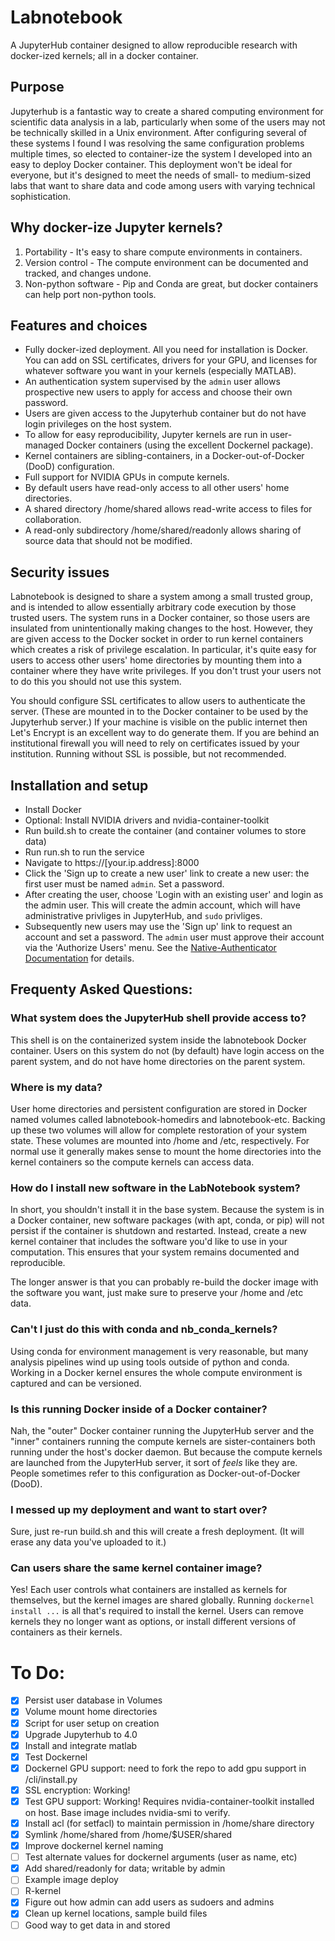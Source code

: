 # Labnotebook
A JupyterHub container designed to allow reproducible research with docker-ized kernels; all in a docker container.

## Purpose

Jupyterhub is a fantastic way to create a shared computing environment for scientific data analysis in a lab, particularly when some of the users may not be technically skilled in a Unix environment. After configuring several of these systems I found I was resolving the same configuration problems multiple times, so elected to container-ize the system I developed into an easy to deploy Docker container. This deployment won't be ideal for everyone, but it's designed to meet the needs of small- to medium-sized labs that want to share data and code among users with varying technical sophistication. 

## Why docker-ize Jupyter kernels?

1. Portability - It's easy to share compute environments in containers.
2. Version control - The compute environment can be documented and tracked, and changes undone.
3. Non-python software - Pip and Conda are great, but docker containers can help port non-python tools.

## Features and choices

- Fully docker-ized deployment. All you need for installation is Docker. You can add on SSL certificates, drivers for your GPU, and licenses for whatever software you want in your kernels (especially MATLAB). 
- An authentication system supervised by the `admin` user allows prospective new users to apply for access and choose their own password.
- Users are given access to the Jupyterhub container but do not have login privileges on the host system.
- To allow for easy reproducibility, Jupyter kernels are run in user-managed Docker containers (using the excellent Dockernel package).
- Kernel containers are sibling-containers, in a Docker-out-of-Docker (DooD) configuration.
- Full support for NVIDIA GPUs in compute kernels.
- By default users have read-only access to all other users' home directories.
- A shared directory /home/shared allows read-write access to files for collaboration.
- A read-only subdirectory /home/shared/readonly allows sharing of source data that should not be modified.

## Security issues

Labnotebook is designed to share a system among a small trusted group, and is intended to allow essentially arbitrary code execution by those trusted users. The system runs in a Docker container, so those users are insulated from unintentionally making changes to the host. However, they are given access to the Docker socket in order to run kernel containers which creates a risk of privilege escalation. In particular, it's quite easy for users to access other users' home directories by mounting them into a container where they have write privileges. If you don't trust your users not to do this you should not use this system.

You should configure SSL certificates to allow users to authenticate the server. (These are mounted in to the Docker container to be used by the Jupyterhub server.) If your machine is visible on the public internet then Let's Encrypt is an excellent way to do generate them. If you are behind an institutional firewall you will need to rely on certificates issued by your institution. Running without SSL is possible, but not recommended.

## Installation and setup

- Install Docker
- Optional: Install NVIDIA drivers and nvidia-container-toolkit
- Run build.sh to create the container (and container volumes to store data)
- Run run.sh to run the service
- Navigate to https://[your.ip.address]:8000 
- Click the 'Sign up to create a new user' link to create a new user: the first user must be named `admin`. Set a password.
- After creating the user, choose 'Login with an existing user' and login as the admin user. This will create the admin account, which will have administrative privliges in JupyterHub, and `sudo` privliges.
- Subsequently new users may use the 'Sign up' link to request an account and set a password. The `admin` user must approve their account via the 'Authorize Users' menu. See the [Native-Authenticator Documentation](https://native-authenticator.readthedocs.io/en/stable/quickstart.html#default-workflow) for details.

## Frequenty Asked Questions:

### What system does the JupyterHub shell provide access to? 

This shell is on the containerized system inside the labnotebook Docker container. Users on this system do not (by default) have login access on the parent system, and do not have home directories on the parent system.

### Where is my data? 

User home directories and persistent configuration are stored in Docker named volumes called labnotebook-homedirs and labnotebook-etc. Backing up these two volumes will allow for complete restoration of your system state. These volumes are mounted into /home and /etc, respectively. For normal use it generally makes sense to mount the home directories into the kernel containers so the compute kernels can access data.

### How do I install new software in the LabNotebook system?

In short, you shouldn't install it in the base system. Because the system is in a Docker container, new software packages (with apt, conda, or pip) will not persist if the container is shutdown and restarted. Instead, create a new kernel container that includes the software you'd like to use in your computation. This ensures that your system remains documented and reproducible.

The longer answer is that you can probably re-build the docker image with the software you want, just make sure to preserve your /home and /etc data.

### Can't I just do this with conda and nb_conda_kernels?

Using conda for environment management is very reasonable, but many analysis pipelines wind up using tools outside of python and conda. Working in a Docker kernel ensures the whole compute environment is captured and can be versioned.

### Is this running Docker inside of a Docker container?

Nah, the "outer" Docker container running the JupyterHub server and the "inner" containers running the compute kernels are sister-containers both running under the host's docker daemon. But because the compute kernels are launched from the JupyterHub server, it sort of <i>feels</i> like they are. People sometimes refer to this configuration as Docker-out-of-Docker (DooD).

### I messed up my deployment and want to start over?

Sure, just re-run build.sh and this will create a fresh deployment. (It will erase any data you've uploaded to it.)

### Can users share the same kernel container image?

Yes! Each user controls what containers are installed as kernels for themselves, but the kernel images are shared globally. Running `dockernel install ...` is all that's required to install the kernel. Users can remove kernels they no longer want as options, or install different versions of containers as their kernels.


# To Do:

- [x] Persist user database in Volumes
- [x] Volume mount home directories
- [x] Script for user setup on creation
- [x] Upgrade Jupyterhub to 4.0
- [x] Install and integrate matlab
- [x] Test Dockernel
- [x] Dockernel GPU support: need to fork the repo to add gpu support in /cli/install.py
- [x] SSL encryption: Working!
- [x] Test GPU support: Working! Requires nvidia-container-toolkit installed on host. Base image includes nvidia-smi to verify.
- [x] Install acl (for setfacl) to maintain permission in /home/share directory
- [x] Symlink /home/shared from /home/$USER/shared
- [x] Improve dockernel kernel naming
- [ ] Test alternate values for dockernel arguments (user as name, etc)
- [x] Add shared/readonly for data; writable by admin
- [ ] Example image deploy
- [ ] R-kernel
- [x] Figure out how admin can add users as sudoers and admins
- [x] Clean up kernel locations, sample build files
- [ ] Good way to get data in and stored

